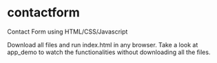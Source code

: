 # contactform
Contact Form using HTML/CSS/Javascript

Download all files and run index.html in any browser. 
Take a look at app_demo to watch the functionalities without downloading all the files. 
